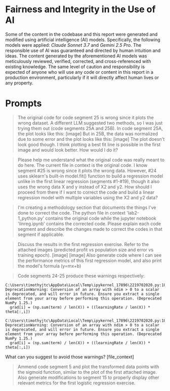 # Fairness and Integrity in the Use of AI

Some of the content in the codebase and this report were generated and modified using artificial intelligence (AI) models. Specifically, the following models were applied: *Claude Sonnet 3.7* and *Gemini 2.5 Pro*.
The responsible use of AI was guaranteed and directed by human intuition and ideas. The content generated by the aforementioned AI models was meticulously reviewed, verified, corrected, and cross-referenced with existing knowledge. The same level of caution and responsibility is expected of anyone who will use any code or content in this report in a production environment, particularly if it will directly affect human lives or any property.


# Prompts

> The original code for code segment 25 is wrong since it plots the wrong dataset. A different LLM suggested two methods, so I was just trying them out (code segments 25A and 25B).
In code segment 25A, the plot looks like this: [image]
But in 25B, the data was normalized due to some error and the plot looks like this: [image]
The plot doesn't look good though. I think plotting a best fit line is possible in the first image and would look better. How would I do it?

> Please help me understand what the original code was really meant to do here. The current file in context is the original code. I know segment #25 is wrong since it plots the wrong data. However, #24 uses sklearn's built-in model.fit() function to build a regression model unlike in the first linear regression (segments #1-#19), though it also uses the wrong data X and y instead of X2 and y2. How should I proceed from there if I want to correct the code and build a linear regression model with multiple variables using the X2 and y2 data?

> I'm creating a methodology section that documents the things I've done to correct the code. The python file in context 'lab2-1_python.py' contains the original code while the jupyter notebook 'linreg.ipynb' contains the corrected code. Please explain each code segment and describe the changes made to correct the codes in that segment if applicable.

> Discuss the results in the first regression exercise. Refer to the attached images (predicted profit vs population size and error vs training epoch).
[image]
[image]
Also generate code where I can see the performance metrics of this first regression model, and also print the model's formula (y=mx+b)

> Code segments 24-25 produce these warnings respectively:
```
C:\Users\timothyjtc\AppData\Local\Temp\ipykernel_17896\2219702020.py:18: DeprecationWarning: Conversion of an array with ndim > 0 to a scalar is deprecated, and will error in future. Ensure you extract a single element from your array before performing this operation. (Deprecated NumPy 1.25.)
  grad[i] = (np.sum(term) / len(X)) + ((learningRate / len(X)) * theta[:,i])
```
```
C:\Users\timothyjtc\AppData\Local\Temp\ipykernel_17896\2219702020.py:18: DeprecationWarning: Conversion of an array with ndim > 0 to a scalar is deprecated, and will error in future. Ensure you extract a single element from your array before performing this operation. (Deprecated NumPy 1.25.)
  grad[i] = (np.sum(term) / len(X)) + ((learningRate / len(X)) * theta[:,i])
```
What can you suggest to avoid those warnings? [file_context]

> Ammend code segment 5 and plot the transformed data points with the sigmoid function, similar to the plot of the first attached image. Also generate modifications to segment 15 to properly display other relevant metrics for the first logistic regression exercise.
